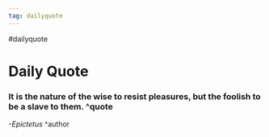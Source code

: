 ```yaml
---
tag: dailyquote
---
```


#dailyquote

# Daily Quote

### It is the nature of the wise to resist pleasures, but the foolish to be a slave to them. ^quote
*-Epictetus* ^author

